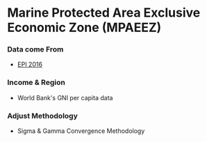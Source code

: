 # Marine Protected Area Exclusive Economic Zone (MPAEEZ)

### Data come From
- [EPI 2016](https://sedac.ciesin.columbia.edu/data/collection/epi/sets/browse)

### Income & Region
- World Bank's GNI per capita data

### Adjust Methodology
- Sigma & Gamma Convergence Methodology
